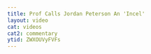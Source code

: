 ```yaml
---
title: Prof Calls Jordan Peterson An 'Incel'
layout: video
cat: videos
cat2: commentary
ytid: ZWXOUVyFVFs
---
```

